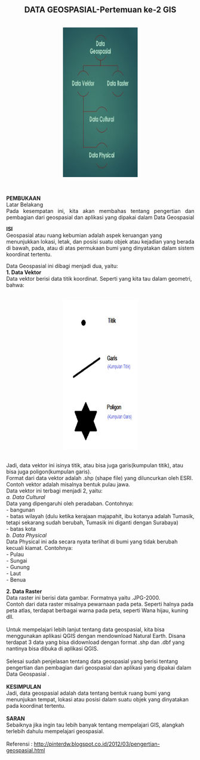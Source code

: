 <h2 align="center">DATA GEOSPASIAL-Pertemuan ke-2 GIS<br></h2>
<p align="center">
<br>
<img src="../../img/pertemuan2.jpg" width="200" height="400">
</p><br>
<p align="justify">
<strong>PEMBUKAAN</strong><br>
Latar Belakang<br>
Pada kesempatan ini, kita akan membahas tentang pengertian dan pembagian dari geospasial dan aplikasi yang dipakai dalam Data Geospasial<br>

<strong>ISI</strong><br>
Geospasial atau ruang kebumian adalah aspek keruangan yang menunjukkan lokasi, letak, dan posisi suatu objek atau kejadian yang berada di bawah, pada, atau di atas permukaan bumi yang dinyatakan dalam sistem koordinat tertentu.<br>

Data Geospasial ini dibagi menjadi dua, yaitu:<br>
<b>1. Data Vektor<br></b>
Data vektor berisi data titik koordinat. Seperti yang kita tau dalam geometri, bahwa:
<br>
<p align="center">
<br>
<img src="../../img/pertemuan2.png" width="200" height="400">
</p><br>
Jadi, data vektor ini isinya titik, atau bisa juga garis(kumpulan titik), atau bisa juga poligon(kumpulan garis).<br>
Format dari data vektor adalah .shp (shape file) yang diluncurkan oleh ESRI.<br>
Contoh vektor adalah misalnya bentuk pulau jawa.<br>
Data vektor ini terbagi menjadi 2, yaitu:<br>
<i>a. Data Cultural</i><br>
Data yang dipengaruhi oleh peradaban. Contohnya:<br>
- bangunan<br>
- batas wilayah (dulu ketika kerajaan majapahit, ibu kotanya adalah Tumasik, tetapi sekarang sudah berubah, Tumasik ini diganti dengan Surabaya)<br>
- batas kota<br>
<i>b. Data Physical</i><br>
Data Physical ini ada secara nyata terlihat di bumi yang tidak berubah kecuali kiamat. Contohnya:<br>
- Pulau<br>
- Sungai<br>
- Gunung<br>
- Laut<br>
- Benua<br>

<b>2. Data Raster</b><br>
Data raster ini berisi data gambar. Formatnya yaitu .JPG-2000.<br>
Contoh dari data raster misalnya pewarnaan pada peta. Seperti halnya pada peta atlas, terdapat berbagai warna pada peta, seperti Wana hijau, kuning dll.<br>
<br>
Untuk mempelajari lebih lanjut tentang data geospasial, kita bisa menggunakan aplikasi QGIS dengan mendownload Natural Earth. Disana terdapat 3 data yang bisa didownload dengan format .shp dan .dbf yang nantinya bisa dibuka di aplikasi QGIS.<br>
<br>
Selesai sudah penjelasan tentang data geospasial yang berisi tentang pengertian dan pembagian dari geospasial dan aplikasi yang dipakai dalam Data Geospasial . <br>
<br>
<strong>KESIMPULAN</strong><br>
Jadi, data geospasial adalah data tentang bentuk ruang bumi yang menunjukan tempat, lokasi atau posisi dalam suatu objek yang dinyatakan pada koordinat tertentu.<br>
<br>
<strong>SARAN</strong><br>
Sebaiknya jika ingin tau lebih banyak tentang mempelajari GIS, alangkah terlebih dahulu mempelajari geospasial.<br>
<br>
Referensi : http://pinterdw.blogspot.co.id/2012/03/pengertian-geospasial.html
</p>

